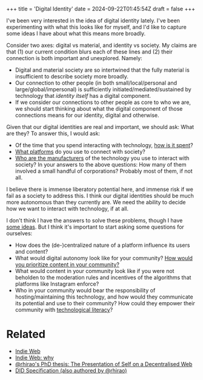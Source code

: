 +++
title = 'Digital Identity'
date = 2024-09-22T01:45:54Z
draft = false
+++

I've been very interested in the idea of digital identity lately. I've been experimenting with what this looks like for myself, and I'd like to capture some ideas I have about what this means more broadly.

Consider two axes: digital vs material, and identity vs society. My claims are that (1) our current condition blurs each of these lines and (2) their connection is both important and unexplored. Namely:
- Digital and material society are so intertwined that the fully material is insufficient to describe society more broadly.
- Our connection to other people (in both small/local/personal and large/global/impersonal) is sufficiently initiated/mediated/sustained by technology that *identity itself* has a digital component.
- If we consider our connections to other people as core to who we are, we should start thinking about what the digital component of those connections means for our identity, digital and otherwise.

Given that our digital identities are real and important, we should ask: What are they? To answer this, I would ask:
- Of the time that you spend interacting with technology, [how is it spent](https://us.macmillan.com/books/9780374538651/subprimeattentioncrisis)?
- [What platforms](/posts/phones-bad#technology-is-centrally-controlled-technical-problem) do you use to connect with society?
- [Who are the manufacturers](/posts/phones-bad#technology-is-centrally-manufactured-political-problem) of the technology you use to interact with society?
In your answers to the above questions: How many of them involved a small handful of corporations? Probably most of them, if not all.

I believe there is immense liberatory potential here, and immense risk if we fail as a society to address this. I think our digital identities should be much more autonomous than they currently are. We need the ability to decide how we want to interact with technology, if at all.

I don't think I have the answers to solve these problems, though I have [some ideas](/posts/phones-bad#so-what-can-you-and-i-do). But I think it's important to start asking some questions for ourselves:
- How does the (de-)centralized nature of a platform influence its users and content?
- What would digital autonomy look like for your community? [How would you prioritize content in your community?](https://github.com/bluesky-social/feed-generator)
- What would content in your community look like if you were not beholden to the moderation rules and incentives of the algorithms that platforms like Instagram enforce?
- Who in your community would bear the responsibility of hosting/maintaining this technology, and how would they communicate its potential and use to their community? How could they empower their community with [technological literacy](/posts/phones-bad#technological-literacy-is-centralized-social-problem)?

# Related
- [Indie Web](https://indieweb.org/)
- [Indie Web: why](https://indieweb.org/why)
- [@rhirao's PhD thesis: The Presentation of Self on a Decentralised Web](https://dr.amy.gy/)
- [DID Specification (also authored by @rhirao)](https://www.w3.org/TR/did-core/)